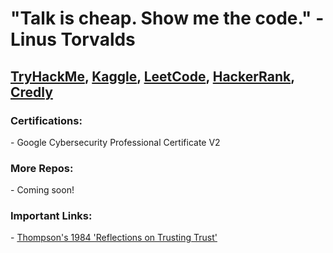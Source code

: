 <h1>"Talk is cheap. Show me the code." - Linus Torvalds</h1>
<h2>
  <a href="https://tryhackme.com/p/TrevorStahl">TryHackMe</a>,
  <a href="https://www.kaggle.com/trevorstahl">Kaggle</a>, 
  <a href="https://leetcode.com/u/tcs7890/">LeetCode</a>, 
  <a href="https://www.hackerrank.com/profile/stahltrevor5">HackerRank</a>,
  <a href="https://www.credly.com/users/trevor-stahl.6c3db822">Credly</a>
</h2>

<h3>
Certifications:
</h3>
- Google Cybersecurity Professional Certificate V2

<h3>
More Repos:
</h3>
- Coming soon!

<h3>
Important Links:
</h3>
- <a href="https://www.cs.cmu.edu/~rdriley/487/papers/Thompson_1984_ReflectionsonTrustingTrust.pdf">Thompson's 1984 'Reflections on Trusting Trust'</a>
